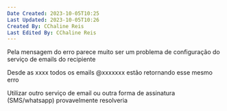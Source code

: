```yaml
---
Date Created: 2023-10-05T10:25
Last Updated: 2023-10-05T10:26
Created By: CChaline Reis
Last Edited By: CChaline Reis
---
```

Pela mensagem do erro parece muito ser um problema de configuração do serviço de emails do recipiente

  

Desde as xxxx todos os emails @xxxxxxx estão retornando esse mesmo erro

  

Utilizar outro serviço de email ou outra forma de assinatura (SMS/whatsapp) provavelmente resolveria